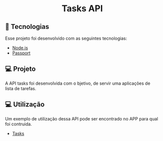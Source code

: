 <h1 align="center">
    Tasks API
</h1>

## :rocket: Tecnologias

Esse projeto foi desenvolvido com as seguintes tecnologias:

- [Node.js](https://nodejs.org/en)
- [Passport](http://www.passportjs.org/)

## 💻 Projeto

A API tasks foi desenvolvida com o bjetivo, de servir uma aplicações de lista de tarefas.


## 💻 Utilização

Um exemplo de utilização dessa API pode ser encontrado no APP para qual foi contruida.

- [Tasks](https://github.com/Drawiin/tasks)
